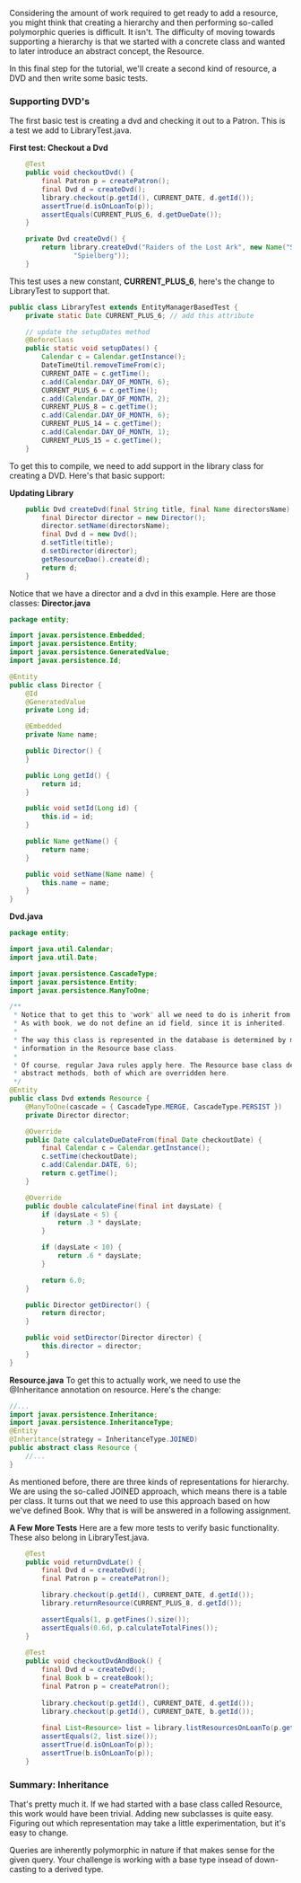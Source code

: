 Considering the amount of work required to get ready to add a resource, you might think that creating a hierarchy and then performing so-called polymorphic queries is difficult. It isn't. The difficulty of moving towards supporting a hierarchy is that we started with a concrete class and wanted to later introduce an abstract concept, the Resource.

In this final step for the tutorial, we'll create a second kind of resource, a DVD and then write some basic tests.

### Supporting DVD's
The first basic test is creating a dvd and checking it out to a Patron. This is a test we add to LibraryTest.java.

**First test: Checkout a Dvd**
```java
    @Test
    public void checkoutDvd() {
        final Patron p = createPatron();
        final Dvd d = createDvd();
        library.checkout(p.getId(), CURRENT_DATE, d.getId());
        assertTrue(d.isOnLoanTo(p));
        assertEquals(CURRENT_PLUS_6, d.getDueDate());
    }

    private Dvd createDvd() {
        return library.createDvd("Raiders of the Lost Ark", new Name("Steven",
                "Spielberg"));
    }
```
This test uses a new constant, **CURRENT_PLUS_6**, here's the change to LibraryTest to support that.
```java
public class LibraryTest extends EntityManagerBasedTest {
    private static Date CURRENT_PLUS_6; // add this attribute

    // update the setupDates method
    @BeforeClass
    public static void setupDates() {
        Calendar c = Calendar.getInstance();
        DateTimeUtil.removeTimeFrom(c);
        CURRENT_DATE = c.getTime();
        c.add(Calendar.DAY_OF_MONTH, 6);
        CURRENT_PLUS_6 = c.getTime();
        c.add(Calendar.DAY_OF_MONTH, 2);
        CURRENT_PLUS_8 = c.getTime();
        c.add(Calendar.DAY_OF_MONTH, 6);
        CURRENT_PLUS_14 = c.getTime();
        c.add(Calendar.DAY_OF_MONTH, 1);
        CURRENT_PLUS_15 = c.getTime();
    }
```
To get this to compile, we need to add support in the library class for creating a DVD. Here's that basic support:

**Updating Library**
```java
    public Dvd createDvd(final String title, final Name directorsName) {
        final Director director = new Director();
        director.setName(directorsName);
        final Dvd d = new Dvd();
        d.setTitle(title);
        d.setDirector(director);
        getResourceDao().create(d);
        return d;
    }
```

Notice that we have a director and a dvd in this example. Here are those classes:
**Director.java**
```java
package entity;

import javax.persistence.Embedded;
import javax.persistence.Entity;
import javax.persistence.GeneratedValue;
import javax.persistence.Id;

@Entity
public class Director {
    @Id
    @GeneratedValue
    private Long id;

    @Embedded
    private Name name;

    public Director() {
    }

    public Long getId() {
        return id;
    }

    public void setId(Long id) {
        this.id = id;
    }

    public Name getName() {
        return name;
    }

    public void setName(Name name) {
        this.name = name;
    }
}
```

**Dvd.java**
```java
package entity;

import java.util.Calendar;
import java.util.Date;

import javax.persistence.CascadeType;
import javax.persistence.Entity;
import javax.persistence.ManyToOne;

/**
 * Notice that to get this to "work" all we need to do is inherit from Resource.
 * As with book, we do not define an id field, since it is inherited.
 * 
 * The way this class is represented in the database is determined by meta
 * information in the Resource base class.
 * 
 * Of course, regular Java rules apply here. The Resource base class defines 2
 * abstract methods, both of which are overridden here.
 */
@Entity
public class Dvd extends Resource {
    @ManyToOne(cascade = { CascadeType.MERGE, CascadeType.PERSIST })
    private Director director;

    @Override
    public Date calculateDueDateFrom(final Date checkoutDate) {
        final Calendar c = Calendar.getInstance();
        c.setTime(checkoutDate);
        c.add(Calendar.DATE, 6);
        return c.getTime();
    }

    @Override
    public double calculateFine(final int daysLate) {
        if (daysLate < 5) {
            return .3 * daysLate;
        }

        if (daysLate < 10) {
            return .6 * daysLate;
        }

        return 6.0;
    }

    public Director getDirector() {
        return director;
    }

    public void setDirector(Director director) {
        this.director = director;
    }
}
```

**Resource.java**
To get this to actually work, we need to use the @Inheritance annotation on resource. Here's the change:
```java
//...
import javax.persistence.Inheritance;
import javax.persistence.InheritanceType;
@Entity
@Inheritance(strategy = InheritanceType.JOINED)
public abstract class Resource {
    //...
}
```

As mentioned before, there are three kinds of representations for hierarchy. We are using the so-called JOINED approach, which means there is a table per class. It turns out that we need to use this approach based on how we've defined Book. Why that is will be answered in a following assignment.

**A Few More Tests**
Here are a few more tests to verify basic functionality. These also belong in LibraryTest.java.
```java
    @Test
    public void returnDvdLate() {
        final Dvd d = createDvd();
        final Patron p = createPatron();

        library.checkout(p.getId(), CURRENT_DATE, d.getId());
        library.returnResource(CURRENT_PLUS_8, d.getId());

        assertEquals(1, p.getFines().size());
        assertEquals(0.6d, p.calculateTotalFines());
    }
    
    @Test
    public void checkoutDvdAndBook() {
        final Dvd d = createDvd();
        final Book b = createBook();
        final Patron p = createPatron();
        
        library.checkout(p.getId(), CURRENT_DATE, d.getId());
        library.checkout(p.getId(), CURRENT_DATE, b.getId());
        
        final List<Resource> list = library.listResourcesOnLoanTo(p.getId());
        assertEquals(2, list.size());
        assertTrue(d.isOnLoanTo(p));
        assertTrue(b.isOnLoanTo(p));
    }
```

### Summary: Inheritance
That's pretty much it. If we had started with a base class called Resource, this work would have been trivial. Adding new subclasses is quite easy. Figuring out which representation may take a little experimentation, but it's easy to change.

Queries are inherently polymorphic in nature if that makes sense for the given query. Your challenge is working with a base type insead of down-casting to a derived type.